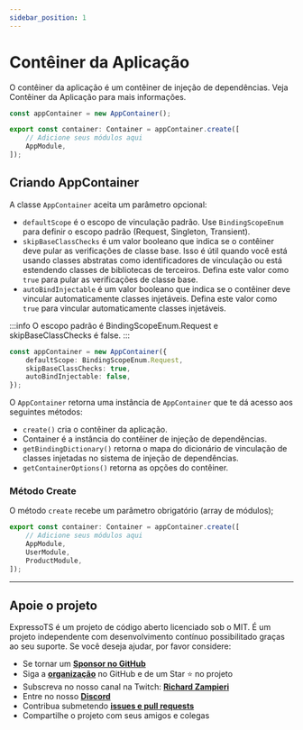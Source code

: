 ```yaml
---
sidebar_position: 1
---
```

# Contêiner da Aplicação

O contêiner da aplicação é um contêiner de injeção de dependências. Veja Contêiner da Aplicação para mais informações.

```typescript
const appContainer = new AppContainer();

export const container: Container = appContainer.create([
    // Adicione seus módulos aqui
    AppModule,
]);
```

## Criando AppContainer

A classe `AppContainer` aceita um parâmetro opcional:

-   `defaultScope` é o escopo de vinculação padrão. Use `BindingScopeEnum` para definir o escopo padrão (Request, Singleton, Transient).
-   `skipBaseClassChecks` é um valor booleano que indica se o contêiner deve pular as verificações de classe base. Isso é útil quando você está usando classes abstratas como identificadores de vinculação ou está estendendo classes de bibliotecas de terceiros. Defina este valor como `true` para pular as verificações de classe base.
-   `autoBindInjectable` é um valor booleano que indica se o contêiner deve vincular automaticamente classes injetáveis. Defina este valor como `true` para vincular automaticamente classes injetáveis.

:::info
O escopo padrão é BindingScopeEnum.Request e skipBaseClassChecks é false.
:::

```typescript
const appContainer = new AppContainer({
    defaultScope: BindingScopeEnum.Request,
    skipBaseClassChecks: true,
    autoBindInjectable: false,
});
```
O `AppContainer` retorna uma instância de `AppContainer` que te dá acesso aos seguintes métodos:

-   `create()` cria o contêiner da aplicação.
-   Container é a instância do contêiner de injeção de dependências.
-   `getBindingDictionary()` retorna o mapa do dicionário de vinculação de classes injetadas no sistema de injeção de dependências.
-   `getContainerOptions()` retorna as opções do contêiner.

### Método Create

O método `create` recebe um parâmetro obrigatório (array de módulos);

```typescript
export const container: Container = appContainer.create([
    // Adicione seus módulos aqui
    AppModule,
    UserModule,
    ProductModule,
]);
```

---

## Apoie o projeto

ExpressoTS é um projeto de código aberto licenciado sob o MIT. É um projeto independente com desenvolvimento contínuo possibilitado graças ao seu suporte. Se você deseja ajudar, por favor considere:

- Se tornar um **[Sponsor no GitHub](https://github.com/sponsors/expressots)**
- Siga a **[organização](https://github.com/expressots)** no GitHub e de um Star ⭐ no projeto
- Subscreva no nosso canal na Twitch: **[Richard Zampieri](https://www.twitch.tv/richardzampieri)**
- Entre no nosso **[Discord](https://discord.com/invite/PyPJfGK)**
- Contribua submetendo **[issues e pull requests](https://github.com/expressots/expressots/issues/new/choose)**
- Compartilhe o projeto com seus amigos e colegas